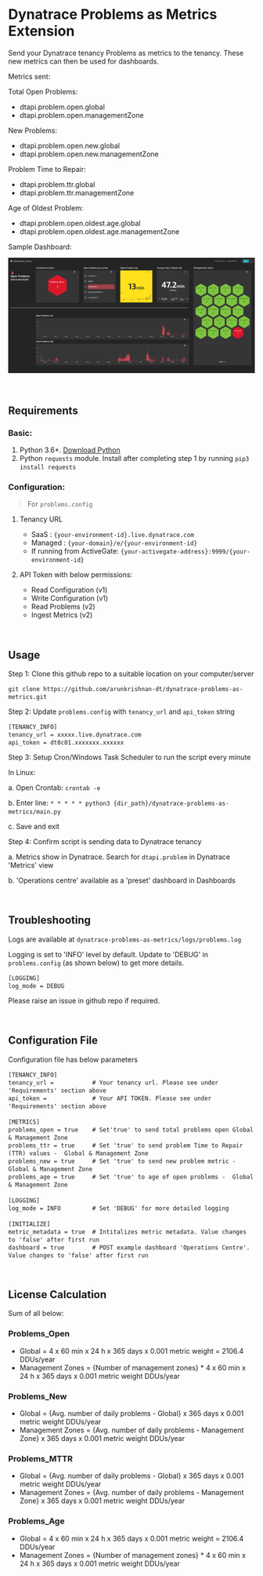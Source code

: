 # Dynatrace Problems as Metrics Extension

Send your Dynatrace tenancy Problems as metrics to the tenancy. These new metrics can then be used for dashboards.

Metrics sent:

Total Open Problems:
- dtapi.problem.open.global
- dtapi.problem.open.managementZone

New Problems:
- dtapi.problem.open.new.global
- dtapi.problem.open.new.managementZone

Problem Time to Repair:
- dtapi.problem.ttr.global
- dtapi.problem.ttr.managementZone

Age of Oldest Problem:
- dtapi.problem.open.oldest.age.global
- dtapi.problem.open.oldest.age.managementZone

Sample Dashboard:

![Operations Centre](assets/dashboard_operations_centre.png)

<br/>

## Requirements

### Basic:

1. Python 3.6+. [Download Python](https://www.python.org/downloads/)
2. Python `requests` module. Install after completing step 1 by running `pip3 install requests`

### Configuration:

> For `problems.config`

1. Tenancy URL
    - SaaS : `{your-environment-id}.live.dynatrace.com`
    - Managed : `{your-domain}/e/{your-environment-id}`    
    - If running from ActiveGate: `{your-activegate-address}:9999/{your-environment-id}`

2. API Token with below permissions:
   - Read Configuration (v1)
   - Write Configuration (v1)
   - Read Problems (v2)
   - Ingest Metrics (v2)

<br/>

## Usage

Step 1: Clone this github repo to a suitable location on your computer/server 

    git clone https://github.com/arunkrishnan-dt/dynatrace-problems-as-metrics.git

Step 2: Update `problems.config` with `tenancy_url` and `api_token` string

```
[TENANCY_INFO]
tenancy_url = xxxxx.live.dynatrace.com
api_token = dt0c01.xxxxxxx.xxxxxx
```
Step 3: Setup Cron/Windows Task Scheduler to run the script every minute

In Linux:

 a. Open Crontab: `crontab -e`

 b. Enter line: `* * * * * python3 {dir_path}/dynatrace-problems-as-metrics/main.py` 

 c. Save and exit

Step 4: Confirm script is sending data to Dynatrace tenancy

 a. Metrics show in Dynatrace. Search for `dtapi.problem` in Dynatrace 'Metrics' view

 b. 'Operations centre' available as a 'preset' dashboard in Dashboards

<br/>

## Troubleshooting

Logs are available at `dynatrace-problems-as-metrics/logs/problems.log`

Logging is set to 'INFO' level by default. Update to 'DEBUG' in `problems.config` (as shown below) to get more details.

```
[LOGGING]
log_mode = DEBUG
```

Please raise an issue in github repo if required. 

<br/>

## Configuration File

Configuration file has below parameters

```
[TENANCY_INFO]
tenancy_url =           # Your tenancy url. Please see under 'Requirements' section above
api_token =             # Your API TOKEN. Please see under 'Requirements' section above

[METRICS]
problems_open = true    # Set'true' to send total problems open Global & Management Zone
problems_ttr = true     # Set 'true' to send problem Time to Repair (TTR) values -  Global & Management Zone
problems_new = true     # Set 'true' to send new problem metric -  Global & Management Zone
problems_age = true     # Set 'true' to age of open problems -  Global & Management Zone

[LOGGING]
log_mode = INFO         # Set 'DEBUG' for more detailed logging

[INITIALIZE]
metric_metadata = true  # Intitalizes metric metadata. Value changes to 'false' after first run 
dashboard = true        # POST example dashboard 'Operations Centre'. Value changes to 'false' after first run
```

<br/>

## License Calculation

Sum of all below:

### Problems_Open
- Global = 4 x 60 min x 24 h x 365 days x 0.001 metric weight = 2106.4 DDUs/year
- Management Zones = {Number of management zones} * 4 x 60 min x 24 h x 365 days x 0.001 metric weight DDUs/year

### Problems_New
- Global = {Avg. number of daily problems - Global} x 365 days x 0.001 metric weight DDUs/year
- Management Zones = {Avg. number of daily problems - Management Zone} x 365 days x 0.001 metric weight DDUs/year

### Problems_MTTR
- Global = {Avg. number of daily problems - Global} x 365 days x 0.001 metric weight DDUs/year
- Management Zones = {Avg. number of daily problems - Management Zone} x 365 days x 0.001 metric weight DDUs/year

### Problems_Age
- Global = 4 x 60 min x 24 h x 365 days x 0.001 metric weight = 2106.4 DDUs/year
- Management Zones = {Number of management zones} * 4 x 60 min x 24 h x 365 days x 0.001 metric weight DDUs/year

